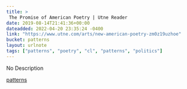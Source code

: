 ```yaml
---
title: > 
 The Promise of American Poetry | Utne Reader
date: 2019-08-14T21:41:36+00:00
dateadded: 2022-04-20 23:35:24 -0400
link: "https://www.utne.com/arts/new-american-poetry-zm0z19uzhoe"
bucket: patterns
layout: urlnote
tags: ["patterns", "poetry", "cl", "patterns", "politics"]
--- 
```

No Description
 <!-- end excerpt --> 
<div class='bucket'><a class='internal-link' href='/buckets/patterns'>patterns</a></div> 
